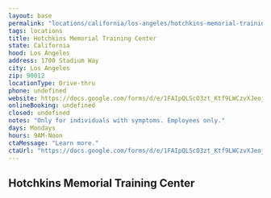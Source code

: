 ```yaml
---
layout: base
permalink: "locations/california/los-angeles/hotchkins-memorial-training-center/"
tags: locations
title: Hotchkins Memorial Training Center
state: California
hood: Los Angeles
address: 1700 Stadium Way
city: Los Angeles
zip: 90012
locationType: Drive-thru
phone: undefined
website: https://docs.google.com/forms/d/e/1FAIpQLScO3zt_Ktf9LWCzvXJeojr3QfbtSI58X969-IP4mQvcs3fC0w/viewform
onlineBooking: undefined
closed: undefined
notes: "Only for individuals with symptoms. Employees only."
days: Mondays
hours: 9AM-Noon
ctaMessage: "Learn more."
ctaUrl: "https://docs.google.com/forms/d/e/1FAIpQLScO3zt_Ktf9LWCzvXJeojr3QfbtSI58X969-IP4mQvcs3fC0w/viewform"
---
```

## Hotchkins Memorial Training Center